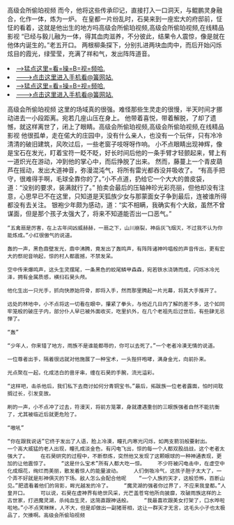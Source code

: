 高级会所偷珀视频    而今，他将这些传承印记，直接打入一口洞天，与鲲鹏灵身融合，化作一体，炼为一炉。    在皇都一片纷乱时，石昊来到一座宏大的府邸前，怔怔的看着，这就是他出生的地方吗高级会所偷珀视频,高级会所偷珀视频,在线精品影视    “已经与毅儿融为一体，得其血肉滋养，不分彼此，结果令人震惊，像是就在他体内诞生的。”老五开口。    两根柳条探下，分别扎进两块血肉中，而后开始闪烁炫目的霞光，绿莹莹，充满了祥和气，发出阵阵道音。

<li><a href="http://awmkuh821.sg925.xyz/#md_1026">-->猛点这里=看=操=B=视=频哈.</a></li>
<li><a href="http://awmkuh821.sg925.xyz/#md_1026">--->点击这里进入手机看@簧网站.</a></li>





<li><a href="http://awmkuh821.sg925.xyz/#md_1026">-->猛点这里=看=操=B=视=频哈.</a></li>
<li><a href="http://awmkuh821.sg925.xyz/#md_1026">--->点击这里进入手机看@簧网站.</a></li>



高级会所偷珀视频    这里的场域真的很强。难怪那些生灵走的很慢，半天时间才挪动进去一小段距离。宛若几座山压在身上。    他带着喜悦，带着解脱，了却了遗憾，就这样离世了，闭上了眼睛。高级会所偷珀视频,高级会所偷珀视频,在线精品影视    他很孤单，走在偌大的庄园中，没有什么亲人，也没有一个玩伴，只有冷冷清清的破旧建筑，风吹过后，一些老窗子吱呀呀作响。
    小不点眼睛出现神辉，像是宝石在发光，盯着宝符一眨不眨，好长时间后他的一条手臂才轻颤起来，臂上有一道炽光在游动，冲到他的掌心中，而后挣脱了出来。    然而，藤蔓上一个青皮葫芦在摇动，发出大道神音，弥漫混沌气，将所有雷光都吞没并吸收了。    “有高手把守，很难得手啊，毛球全靠你的了。”小不点道，扔给它一个大大的兽皮袋，道：“没别的要求，装满就行了。”    拍卖会最后的压轴神珍光彩亮丽，但他却没有注意，心思早已不在这里，只知道是天狐族少女与那蒙面女子争到最后，连被谁所得都没有去关注。    银袍少年颇为感动，道：“实不相瞒，我确实有个大敌，虽然不曾谋面，但是那个孩子太强大了，将来不知道能否出一口恶气。”

    “五禽扇是厉害，在上古年间凶威赫赫，一扇之下，山川崩裂，神岳灰飞烟灭，不过我不认为你能炼成。”小红很傲气的说道。

    轰的一声，黑色鼎壁发光，鼎中沸腾，竟发出了轰鸣声，有阵阵诸神吟唱般的声音传出，更有宏大的祭祀音响起，惊的村人都震撼，不禁发呆。

    空中传来爆鸣声，这头生灵摆尾，一条黑色的蛟尾鳞甲森森，宛若铁水浇铸而成，闪烁冰冷光泽，拥有金属质感，横扫石昊头颅。

    他化生出一只光手，抓向快原始符骨，即将入手，然而那里腾起一片光幕，将其大手推开了。

    远处的林地中，小不点将这一切看在眼中，攥紧了拳头，与他近几日内了解的差不多，这个如同牢笼般的破庄子内，部分仆人早已被外面收买，吃里扒外，在几个老祖先后过世后，有些肆无忌惮了。

    “轰”

    “少年人，你来错了地方，雨族不是谁能都辱的，你可以去死了。”一个老者冷漠无情的说道。

    一位尊者出手，隔着很远就对他施展了一种宝术，一头狴犴咆哮，满身金光，向前扑来。

    光点聚在一起，化成洁白的兽牙串，缠在石昊的手腕，流光溢彩。

    “这样吧，击杀他后，我们私下去商讨如何分青铜宝书。”最后，拓跋族一位老者露面，怕时间耽搁过长，引发变故。

    刷的一声，小不点冲了过去，符漫天，将前方笼罩，身就遭遇重创的三眼族强者自然不能抗衡了，尤其被临近后就更危险了。

    “嗷吼”

    “你在跟我说话”它终于发出了人语，脸上冷漠，瞳孔内寒光闪烁，如两支箭羽般要射出。    一个高大威猛的老人出现，瞳孔成淡金色，有闪电飞出，惊的每一个人都双股战战，这个老者太强大了。    在石昊研究的过程中，不断祭炼，突然他又发现了这颗眼球的一种神通表现，更加的让他震惊了。    “这是什么宝术”所有人都大吃一惊。    不少符被闪电击中，在虚空中化成烟花，绚烂而美丽，散发着惊人的能量波动。    人们倒吸冷气，这孩子胆子太大了，一个弄不好就是形神俱灭的下场。敌人怎么会配合他呢    “一个人族的天才，这般恐怖，百断山见。”肥遗看着他们的背影，眸光越发的冷了。    “魔灵湖的强者你过界了，不应来我皇都。”人皇开口。    可以说，石昊在虚神界有绝世风采，光芒盖苍穹他所向披靡，攻破雨族这样的上古世家，打进魔灵湖，杀纯血生灵，这简直跟神话般。    “我最喜欢跟美女打架了，口水哗啦啦地。”小不点笑眯眯，人不大，但是却做出一副猪哥相，这让一群天才无言，这毛头小子也太极品了，欠揍啊。高级会所偷珀视频
